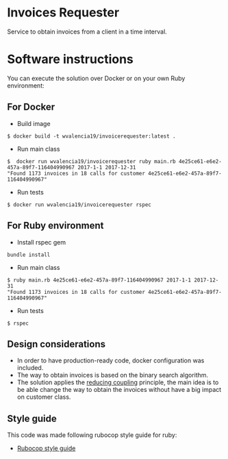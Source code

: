 # Invoices Requester

Service to obtain invoices from a client in a time interval.


# Software instructions

You can execute the solution over Docker or on your own Ruby environment:

## For Docker

* Build image

```
$ docker build -t wvalencia19/invoicerequester:latest .
```

* Run main class
```
$  docker run wvalencia19/invoicerequester ruby main.rb 4e25ce61-e6e2-457a-89f7-116404990967 2017-1-1 2017-12-31
"Found 1173 invoices in 18 calls for customer 4e25ce61-e6e2-457a-89f7-116404990967"
```

* Run tests
```
$ docker run wvalencia19/invoicerequester rspec
```

## For Ruby environment

* Install rspec gem

```
bundle install
```

* Run main class

```
$ ruby main.rb 4e25ce61-e6e2-457a-89f7-116404990967 2017-1-1 2017-12-31
"Found 1173 invoices in 18 calls for customer 4e25ce61-e6e2-457a-89f7-116404990967"
```

* Run tests

```
$ rspec

```

## Design considerations

* In order to have production-ready code, docker configuration was included.
* The way to obtain invoices is based on the binary search algorithm.
* The solution applies the [reducing coupling](https://www.martinfowler.com/ieeeSoftware/coupling.pdf) principle,
the main idea is to be able change the way to obtain the invoices without have a big impact on customer class.


## Style guide 

This code was made following rubocop style guide for ruby:

* [Rubocop style guide](https://github.com/rubocop-hq/ruby-style-guide)
